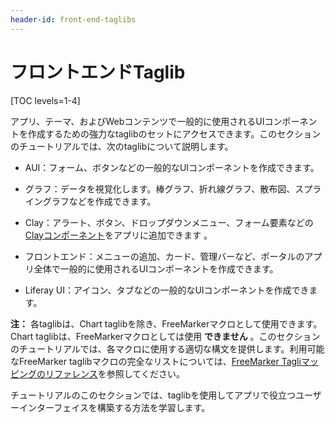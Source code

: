```yaml
---
header-id: front-end-taglibs
---
```


# フロントエンドTaglib

[TOC levels=1-4]

アプリ、テーマ、およびWebコンテンツで一般的に使用されるUIコンポーネントを作成するための強力なtaglibのセットにアクセスできます。このセクションのチュートリアルでは、次のtaglibについて説明します。

- AUI：フォーム、ボタンなどの一般的なUIコンポーネントを作成できます。

- グラフ：データを視覚化します。棒グラフ、折れ線グラフ、散布図、スプライングラフなどを作成できます。

- Clay：アラート、ボタン、ドロップダウンメニュー、フォーム要素などの[Clayコンポーネント](https://clayui.com/docs/components/alerts.html)をアプリに追加できます 。

- フロントエンド：メニューの追加、カード、管理バーなど、ポータルのアプリ全体で一般的に使用されるUIコンポーネントを作成できます。

- Liferay UI：アイコン、タブなどの一般的なUIコンポーネントを作成できます。

**注：** 各taglibは、Chart taglibを除き、FreeMarkerマクロとして使用できます。Chart taglibは、FreeMarkerマクロとしては使用 **できません** 。このセクションのチュートリアルでは、各マクロに使用する適切な構文を提供します。利用可能なFreeMarker taglibマクロの完全なリストについては、[FreeMarker Tagliマッピングのリファレンス](/docs/7-1/reference/-/knowledge_base/r/freemarker-taglib-macros)を参照してください。

チュートリアルのこのセクションでは、taglibを使用してアプリで役立つユーザーインターフェイスを構築する方法を学習します。
